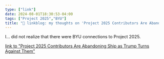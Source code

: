 ```yaml
---
type: ["link"]
date: 2024-08-01T18:30:53-04:00
tags: ["Project 2025","BYU"]
title: "🔗 linkblog: my thoughts on 'Project 2025 Contributors Are Abandoning Ship as Trump Turns Against Them'"
---
```

I... did not realize that there were BYU connections to Project 2025.

[link to "Project 2025 Contributors Are Abandoning Ship as Trump Turns Against Them"](https://theintercept.com/2024/08/01/project-2025-trump-abandon-ship/)
